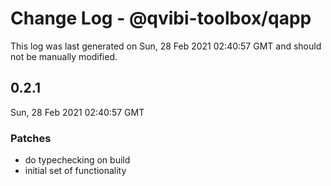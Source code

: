 # Change Log - @qvibi-toolbox/qapp

This log was last generated on Sun, 28 Feb 2021 02:40:57 GMT and should not be manually modified.

## 0.2.1
Sun, 28 Feb 2021 02:40:57 GMT

### Patches

- do typechecking on build
- initial set of functionality


